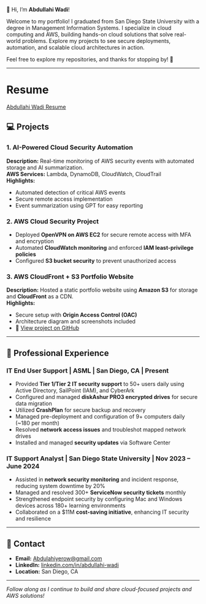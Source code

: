 👋 Hi, I’m **Abdullahi Wadi**!  

Welcome to my portfolio! I graduated from San Diego State University with a degree in Management Information Systems. I specialize in cloud computing and AWS, building hands-on cloud solutions that solve real-world problems. Explore my projects to see secure deployments, automation, and scalable cloud architectures in action.

Feel free to explore my repositories, and thanks for stopping by! 🚀  

---
# Resume
[Abdullahi Wadi Resume](https://github.com/user-attachments/files/22202444/Abdullahi.Wadi.Resume.C.pdf)




## 💻 Projects

### 1. AI-Powered Cloud Security Automation
**Description:** Real-time monitoring of AWS security events with automated storage and AI summarization.  
**AWS Services:** Lambda, DynamoDB, CloudWatch, CloudTrail  
**Highlights:**  
- Automated detection of critical AWS events  
- Secure remote access implementation  
- Event summarization using GPT for easy reporting  

### 2. AWS Cloud Security Project
- Deployed **OpenVPN on AWS EC2** for secure remote access with MFA and encryption  
- Automated **CloudWatch monitoring** and enforced **IAM least-privilege policies**  
- Configured **S3 bucket security** to prevent unauthorized access  

### 3. AWS CloudFront + S3 Portfolio Website
**Description:** Hosted a static portfolio website using **Amazon S3** for storage and **CloudFront** as a CDN.  
**Highlights:**  
- Secure setup with **Origin Access Control (OAC)**  
- Architecture diagram and screenshots included  
- 🔗 [View project on GitHub](https://github.com/AbdullahiWadi2025/aws-cloudfront-s3-portfolio-site)  

---

## 💼 Professional Experience

### IT End User Support | ASML | San Diego, CA | Present
- Provided **Tier 1/Tier 2 IT security support** to 50+ users daily using Active Directory, SailPoint (IAM), and CyberArk  
- Configured and managed **diskAshur PRO3 encrypted drives** for secure data migration  
- Utilized **CrashPlan** for secure backup and recovery  
- Managed pre-deployment and configuration of 9+ computers daily (~180 per month)  
- Resolved **network access issues** and troubleshot mapped network drives  
- Installed and managed **security updates** via Software Center  

### IT Support Analyst | San Diego State University | Nov 2023 – June 2024
- Assisted in **network security monitoring** and incident response, reducing system downtime by 20%  
- Managed and resolved 300+ **ServiceNow security tickets** monthly  
- Strengthened endpoint security by configuring Mac and Windows devices across 180+ learning environments  
- Collaborated on a $11M **cost-saving initiative**, enhancing IT security and resilience  

---

## 📧 Contact
- **Email:** Abdulahiyerow@gmail.com  
- **LinkedIn:** [linkedin.com/in/abdullahi-wadi](https://linkedin.com/in/abdullahi-wadi)  
- **Location:** San Diego, CA  

---

*Follow along as I continue to build and share cloud-focused projects and AWS solutions!*
